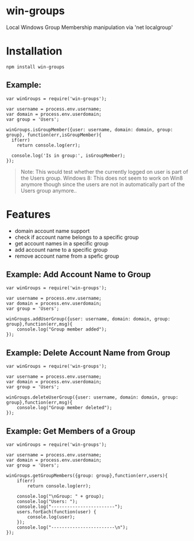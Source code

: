 win-groups
==========

Local Windows Group Membership manipulation via 'net localgroup'

# Installation

    npm install win-groups

## Example:

    var winGroups = require('win-groups');

	var username = process.env.username;
	var domain = process.env.userdomain;
	var group = 'Users';

    winGroups.isGroupMember({user: username, domain: domain, group: group}, function(err,isGroupMember){
      if(err)
        return console.log(err);

      console.log('Is in group:', isGroupMember);
    });

> Note: This would test whether the currently logged on user is part of the Users group.
> Windows 8: This does not seem to work on Win8 anymore though since the users are not in automatically part of the Users group anymore.. 

# Features
- domain account name support
- check if account name belongs to a specific group
- get account names in a specific group
- add account name to a specific group
- remove account name from a spefic group

## Example: Add Account Name to Group

    var winGroups = require('win-groups');

	var username = process.env.username;
	var domain = process.env.userdomain;
	var group = 'Users';

  	winGroups.addUserGroup({user: username, domain: domain, group: group},function(err,msg){
  		console.log("Group member added");
  	});  

## Example: Delete Account Name from Group

    var winGroups = require('win-groups');

	var username = process.env.username;
	var domain = process.env.userdomain;
	var group = 'Users';

  	winGroups.deleteUserGroup({user: username, domain: domain, group: group},function(err,msg){
  		console.log("Group member deleted");
  	});  

## Example: Get Members of a Group

    var winGroups = require('win-groups');

	var username = process.env.username;
	var domain = process.env.userdomain;
	var group = 'Users';

	winGroups.getGroupMembers({group: group},function(err,users){
		if(err)
			return console.log(err);		

		console.log("\nGroup: " + group);
		console.log("Users: ");
		console.log("------------------------");
		users.forEach(function(user) {
    		console.log(user);
		});
		console.log("------------------------\n");		
	}); 	  	